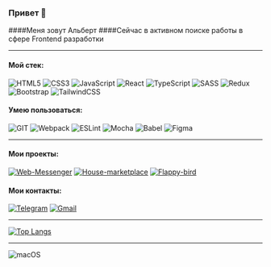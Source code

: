 ### Привет 👋

####Меня зовут Альберт
####Сейчас в активном поиске работы в сфере Frontend разработки

---
#### Мой стек:
![HTML5](https://img.shields.io/badge/-HTML5-141130?style=for-the-badge&logo=HTML5&logoColor=FF0000)
![CSS3](https://img.shields.io/badge/-CSS3-141130?style=for-the-badge&logo=CSS3&logoColor=009900)
![JavaScript](https://img.shields.io/badge/-JavaScript-141130?style=for-the-badge&logo=JavaScript&logoColor=yellow)
![React](https://img.shields.io/badge/-React-141130?style=for-the-badge&logo=React)
![TypeScript](https://img.shields.io/badge/typescript-%23007ACC.svg?style=for-the-badge&logo=typescript&logoColor=white)
![SASS](https://img.shields.io/badge/SASS-hotpink.svg?style=for-the-badge&logo=SASS&logoColor=white)
![Redux](https://img.shields.io/badge/redux-%23593d88.svg?style=for-the-badge&logo=redux&logoColor=white)
![Bootstrap](https://img.shields.io/badge/bootstrap-%23563D7C.svg?style=for-the-badge&logo=bootstrap&logoColor=white)
![TailwindCSS](https://img.shields.io/badge/tailwindcss-%2338B2AC.svg?style=for-the-badge&logo=tailwind-css&logoColor=white)

#### Умею пользоваться:
![GIT](https://img.shields.io/badge/-Git-141130?style=for-the-badge&logo=GIT&logoColor=FFFFFF)
![Webpack](https://img.shields.io/badge/-Webpack-141130?style=for-the-badge&logo=Webpack&)
![ESLint](https://img.shields.io/badge/-ESlint-141130?style=for-the-badge&logo=ESlint)
![Mocha](https://img.shields.io/badge/-mocha-%238D6748?style=for-the-badge&logo=mocha&logoColor=white)
![Babel](https://img.shields.io/badge/Babel-F9DC3e?style=for-the-badge&logo=babel&logoColor=black)
![Figma](https://img.shields.io/badge/-Figma-141130?style=for-the-badge&logo=Figma)

---

#### Мои проекты:

[![Web-Messenger](https://img.shields.io/badge/-How_to_learn-141130?style=for-the-badge)](https://github.com/AlbertMrMaruk/Web-Messenger)
[![House-marketplace](https://img.shields.io/badge/-How_to_learn-141130?style=for-the-badge)](https://github.com/AlbertMrMaruk/House-marketplace)
[![Flappy-bird](https://img.shields.io/badge/-How_to_learn-141130?style=for-the-badge)](https://github.com/AlbertMrMaruk/Flappy-bird)


#### Мои контакты:
[![Telegram](https://img.shields.io/badge/-Telegram-141130?style=for-the-badge&logo=Telegram)](https://t.me/a_marukyan)
[![Gmail](https://img.shields.io/badge/-albert@qbitm.ru-141130?style=for-the-badge&logo=Gmail)](mailto:albert@qbitm.ru)

---
[![Top Langs](https://github-readme-stats.vercel.app/api/top-langs/?username=AlbertMrMaruk&layout=compact)](https://github.com/anuraghazra/github-readme-stats)
<br>

---
![macOS](https://img.shields.io/static/v1?label=macOS&message=user&color=141130&labelColor=ffffff&style=for-the-badge)

